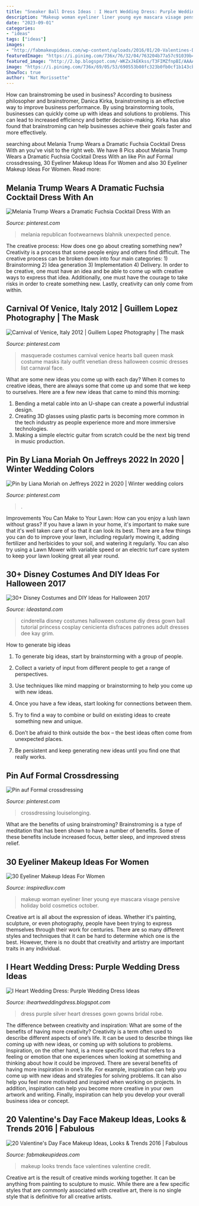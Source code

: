 ```yaml
---
title: "Sneaker Ball Dress Ideas : I Heart Wedding Dress: Purple Wedding Dress Ideas"
description: "Makeup woman eyeliner liner young eye mascara visage pensive holiday bold cosmetics october"
date: "2023-09-01"
categories:
- "ideas"
tags: ["ideas"]
images:
- "http://fabmakeupideas.com/wp-content/uploads/2016/01/20-Valentines-Day-Face-Makeup-Ideas-Looks-Trends-2016-2.jpg"
featuredImage: "https://i.pinimg.com/736x/76/32/04/763204b77a57c91039b4cbbb0d64ede3.jpg"
featured_image: "http://2.bp.blogspot.com/-WKZxJkEKkss/T3FIMZfnpBI/AAAAAAAAGIs/ZfIxXlHbuwM/s1600/purple-silver-wedding-dress.jpg"
image: "https://i.pinimg.com/736x/69/05/53/690553b08fc323b0fb0cf1b143cb1773--halloween-masquerade-masquerade-costumes.jpg"
ShowToc: true
author: "Nat Morissette"
---
```



How can brainstroming be used in business?
According to business philosopher and brainstromer, Danica Kirka, brainstroming is an effective way to improve business performance. By using brainstorming tools, businesses can quickly come up with ideas and solutions to problems. This can lead to increased efficiency and better decision-making. Kirka has also found that brainstroming can help businesses achieve their goals faster and more effectively.

	

		
searching about Melania Trump Wears a Dramatic Fuchsia Cocktail Dress With an you've visit to the right web. We have 8 Pics about Melania Trump Wears a Dramatic Fuchsia Cocktail Dress With an like Pin auf Formal crossdressing, 30 Eyeliner Makeup Ideas For Women and also 30 Eyeliner Makeup Ideas For Women. Read more:
		
    
## Melania Trump Wears A Dramatic Fuchsia Cocktail Dress With An

<img loading=lazy src="https://i.pinimg.com/736x/ef/32/7d/ef327dc058abeabbb45f2bf532cb10e2.jpg" onerror="this.onerror=null;this.src='https://tse1.mm.bing.net/th?id=OIP.mIxOc8sFBNMEwM-TNX-jrgHaLF&amp;pid=15.1';" alt="Melania Trump Wears a Dramatic Fuchsia Cocktail Dress With an">

_Source: pinterest.com_

>melania republican footwearnews blahnik unexpected pence. 

	

The creative process: How does one go about creating something new?
Creativity is a process that some people enjoy and others find difficult. The creative process can be broken down into four main categories: 1) Brainstorming 2) Idea generation 3) Implementation 4) Delivery. In order to be creative, one must have an idea and be able to come up with creative ways to express that idea. Additionally, one must have the courage to take risks in order to create something new. Lastly, creativity can only come from within.

    
## Carnival Of Venice, Italy 2012 | Guillem Lopez Photography | The Mask

<img loading=lazy src="https://i.pinimg.com/736x/69/05/53/690553b08fc323b0fb0cf1b143cb1773--halloween-masquerade-masquerade-costumes.jpg" onerror="this.onerror=null;this.src='https://tse4.mm.bing.net/th?id=OIP.0k8YM3pK_QS2hp8LhmqQzAHaLI&amp;pid=15.1';" alt="Carnival of Venice, Italy 2012 | Guillem Lopez Photography | The mask">

_Source: pinterest.com_

>masquerade costumes carnival venice hearts ball queen mask costume masks italy outfit venetian dress halloween cosmic dresses list carnaval face. 

	

What are some new ideas you come up with each day?
When it comes to creative ideas, there are always some that come up and some that we keep to ourselves. Here are a few new ideas that came to mind this morning: 
1. Bending a metal cable into an U-shape can create a powerful industrial design.
2. Creating 3D glasses using plastic parts is becoming more common in the tech industry as people experience more and more immersive technologies.
3. Making a simple electric guitar from scratch could be the next big trend in music production.

    
## Pin By Liana Moriah On Jeffreys 2022 In 2020 | Winter Wedding Colors

<img loading=lazy src="https://i.pinimg.com/736x/14/97/2e/14972e3985b7c21fe177c0817cf4beae.jpg" onerror="this.onerror=null;this.src='https://tse2.mm.bing.net/th?id=OIP.fsHs5vV62ynx5Jt0nsTPzAHaPn&amp;pid=15.1';" alt="Pin by Liana Moriah on Jeffreys 2022 in 2020 | Winter wedding colors">

_Source: pinterest.com_

>. 

	

Improvements You Can Make to Your Lawn: How can you enjoy a lush lawn without grass?
If you have a lawn in your home, it's important to make sure that it's well taken care of so that it can look its best. There are a few things you can do to improve your lawn, including regularly mowing it, adding fertilizer and herbicides to your soil, and watering it regularly. You can also try using a Lawn Mower with variable speed or an electric turf care system to keep your lawn looking great all year round.

    
## 30+ Disney Costumes And DIY Ideas For Halloween 2017

<img loading=lazy src="https://ideastand.com/wp-content/uploads/2017/09/disney-costumes/8-disney-halloween-costume-diy.jpg" onerror="this.onerror=null;this.src='https://tse3.mm.bing.net/th?id=OIP.GXIiHPfGgJHFwuPdfu92lgHaLG&amp;pid=15.1';" alt="30+ Disney Costumes and DIY Ideas for Halloween 2017">

_Source: ideastand.com_

>cinderella disney costumes halloween costume diy dress gown ball tutorial princess cosplay cenicienta disfraces patrones adult dresses dee kay grim. 

	

How to generate big ideas
1. To generate big ideas, start by brainstorming with a group of people.
2. Collect a variety of input from different people to get a range of perspectives.

3. Use techniques like mind mapping or brainstorming to help you come up with new ideas.

4. Once you have a few ideas, start looking for connections between them.
5. Try to find a way to combine or build on existing ideas to create something new and unique.
6. Don’t be afraid to think outside the box – the best ideas often come from unexpected places.
7. Be persistent and keep generating new ideas until you find one that really works.

    
## Pin Auf Formal Crossdressing

<img loading=lazy src="https://i.pinimg.com/736x/76/32/04/763204b77a57c91039b4cbbb0d64ede3.jpg" onerror="this.onerror=null;this.src='https://tse2.mm.bing.net/th?id=OIP.BpV2lF7oZrc28o33g_3CZQHaLB&amp;pid=15.1';" alt="Pin auf Formal crossdressing">

_Source: pinterest.com_

>crossdressing louiselonging. 

	

What are the benefits of using brainstroming?
Brainstroming is a type of meditation that has been shown to have a number of benefits. Some of these benefits include increased focus, better sleep, and improved stress relief.

    
## 30 Eyeliner Makeup Ideas For Women

<img loading=lazy src="http://www.inspiredluv.com/wp-content/uploads/2016/09/24-Eyeliner-Makeup-Ideas.jpg" onerror="this.onerror=null;this.src='https://tse4.mm.bing.net/th?id=OIP.ai4LmJArsYa0HKz33Cs4CwHaLk&amp;pid=15.1';" alt="30 Eyeliner Makeup Ideas For Women">

_Source: inspiredluv.com_

>makeup woman eyeliner liner young eye mascara visage pensive holiday bold cosmetics october. 

	

Creative art is all about the expression of ideas. Whether it's painting, sculpture, or even photography, people have been trying to express themselves through their work for centuries. There are so many different styles and techniques that it can be hard to determine which one is the best. However, there is no doubt that creativity and artistry are important traits in any individual.

    
## I Heart Wedding Dress: Purple Wedding Dress Ideas

<img loading=lazy src="http://2.bp.blogspot.com/-WKZxJkEKkss/T3FIMZfnpBI/AAAAAAAAGIs/ZfIxXlHbuwM/s1600/purple-silver-wedding-dress.jpg" onerror="this.onerror=null;this.src='https://tse1.mm.bing.net/th?id=OIP.cUyNcJ_hbwIDLsbuWheyYgHaKf&amp;pid=15.1';" alt="I Heart Wedding Dress: Purple Wedding Dress Ideas">

_Source: iheartweddingdress.blogspot.com_

>dress purple silver heart dresses gown gowns bridal robe. 

	

The difference between creativity and inspiration: What are some of the benefits of having more creativity?
Creativity is a term often used to describe different aspects of one’s life. It can be used to describe things like coming up with new ideas, or coming up with solutions to problems. Inspiration, on the other hand, is a more specific word that refers to a feeling or emotion that one experiences when looking at something and thinking about how it could be improved.
There are several benefits of having more inspiration in one’s life. For example, inspiration can help you come up with new ideas and strategies for solving problems. It can also help you feel more motivated and inspired when working on projects. In addition, inspiration can help you become more creative in your own artwork and writing. Finally, inspiration can help you develop your overall business idea or concept.

    
## 20 Valentine&#039;s Day Face Makeup Ideas, Looks &amp; Trends 2016 | Fabulous

<img loading=lazy src="http://fabmakeupideas.com/wp-content/uploads/2016/01/20-Valentines-Day-Face-Makeup-Ideas-Looks-Trends-2016-2.jpg" onerror="this.onerror=null;this.src='https://tse4.mm.bing.net/th?id=OIP.2rNtr0k7kl5SuqHwlXaG2QHaJ3&amp;pid=15.1';" alt="20 Valentine&#039;s Day Face Makeup Ideas, Looks &amp; Trends 2016 | Fabulous">

_Source: fabmakeupideas.com_

>makeup looks trends face valentines valentine credit. 

	

Creative art is the result of creative minds working together. It can be anything from painting to sculpture to music. While there are a few specific styles that are commonly associated with creative art, there is no single style that is definitive for all creative artists.

